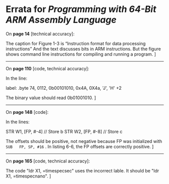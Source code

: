 # Errata for *Programming with 64-Bit ARM Assembly Language*


On **page 14** [technical accuracy]:
 
The caption for Figure 1-3 is “Instruction format for data processing instructions” And the text discusses bits in ARM instructions. But the figure shows command line instructions for compiling and running a program.
]

***

On **page 110** [code, technical accuracy]:
 
In the line:

label: .byte 74, 0112, 0b00101010, 0x4A, 0X4a, 'J', 'H' +2

The binary value should read 0b01001010.
]

***

On **page 148** [code]:
 
In the lines:

STR   W1, [FP, #-4]    // Store b
STR   W2, [FP, #-8]    // Store c

The offsets should be positive, not negative because FP was initialized with `SUB   FP, SP, #16` . In listing 6-6, the FP offsets are correctly positive.
]

***

On **page 165** [code, technical accuracy]:
 
The code "ldr X1, =timespecsec" uses the incorrect lable. It should be "ldr X1, =timespecnano".
]
